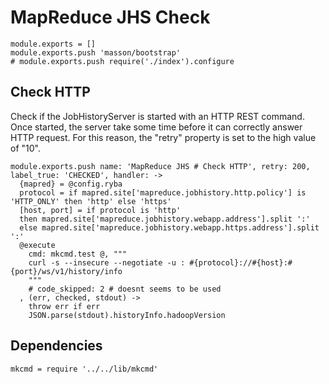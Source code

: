 

# MapReduce JHS Check

    module.exports = []
    module.exports.push 'masson/bootstrap'
    # module.exports.push require('./index').configure

## Check HTTP

Check if the JobHistoryServer is started with an HTTP REST command. Once
started, the server take some time before it can correctly answer HTTP request.
For this reason, the "retry" property is set to the high value of "10".

    module.exports.push name: 'MapReduce JHS # Check HTTP', retry: 200, label_true: 'CHECKED', handler: ->
      {mapred} = @config.ryba
      protocol = if mapred.site['mapreduce.jobhistory.http.policy'] is 'HTTP_ONLY' then 'http' else 'https'
      [host, port] = if protocol is 'http'
      then mapred.site['mapreduce.jobhistory.webapp.address'].split ':'
      else mapred.site['mapreduce.jobhistory.webapp.https.address'].split ':'
      @execute
        cmd: mkcmd.test @, """
        curl -s --insecure --negotiate -u : #{protocol}://#{host}:#{port}/ws/v1/history/info
        """
        # code_skipped: 2 # doesnt seems to be used
      , (err, checked, stdout) ->
        throw err if err
        JSON.parse(stdout).historyInfo.hadoopVersion

## Dependencies

    mkcmd = require '../../lib/mkcmd'
